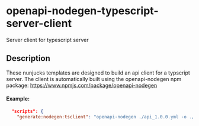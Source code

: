 # openapi-nodegen-typescript-server-client
Server client for typescript server

## Description
These nunjucks templates are designed to build an api client for a typscript server.
The client is automatically built using the openapi-nodegen npm package: https://www.npmjs.com/package/openapi-nodegen

#### Example:
```json
  "scripts": {
    "generate:nodegen:tsclient": "openapi-nodegen ./api_1.0.0.yml -o ./src/services/client -t https://github.com/acrontum/openapi-nodegen-typescript-server-client.git",
```
